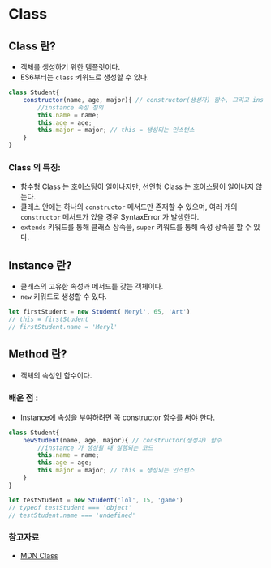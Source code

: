 # Class

## Class 란?
- 객체를 생성하기 위한 템플릿이다. 
- ES6부터는 `class` 키워드로 생성할 수 있다.
```js
class Student{
	constructor(name, age, major){ // constructor(생성자) 함수, 그리고 instance 의 properties(attributes)
		//instance 속성 정의
		this.name = name;
		this.age = age;
		this.major = major; // this = 생성되는 인스턴스
	}
}
```

### Class 의 특징:
- 함수형 Class 는 호이스팅이 일어나지만, 선언형 Class 는 호이스팅이 일어나지 않는다. 
- 클래스 안에는 하나의 `constructor` 메서드만 존재할 수 있으며, 여러 개의 `constructor` 메서드가 있을 경우 SyntaxError 가 발생한다.
- `extends` 키워드를 통해 클래스 상속을, `super` 키워드를 통해 속성 상속을 할 수 있다. 

## Instance 란?
- 클래스의 고유한 속성과 메서드를 갖는 객체이다. 
- `new` 키워드로 생성할 수 있다.
```js
let firstStudent = new Student('Meryl', 65, 'Art')
// this = firstStudent
// firstStudent.name = 'Meryl'
```

## Method 란?
- 객체의 속성인 함수이다.


### 배운 점 :
- Instance에 속성을 부여하려면 꼭 constructor 함수를 써야 한다. 
```js
class Student{
	newStudent(name, age, major){ // constructor(생성자) 함수
		//instance 가 생성될 때 실행되는 코드 
		this.name = name;
		this.age = age;
		this.major = major; // this = 생성되는 인스턴스
	}
}

let testStudent = new Student('lol', 15, 'game')
// typeof testStudent === 'object'
// testStudent.name === 'undefined'
```


### 참고자료
- [MDN Class](https://developer.mozilla.org/ko/docs/Web/JavaScript/Reference/Classes)